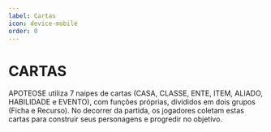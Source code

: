 ```yaml
---
label: Cartas
icon: device-mobile
order: 0
---
```


# CARTAS

APOTEOSE utiliza 7 naipes de cartas (CASA, CLASSE, ENTE, ITEM, ALIADO, HABILIDADE e EVENTO), com funções próprias, divididos em dois grupos (Ficha e Recurso). No decorrer da partida, os jogadores coletam estas cartas para construir seus personagens e progredir no objetivo.

